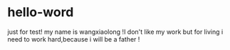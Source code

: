 # hello-word
just for test!
my name is wangxiaolong !I don't like my work but for living i need to work hard,because i will be a father !
